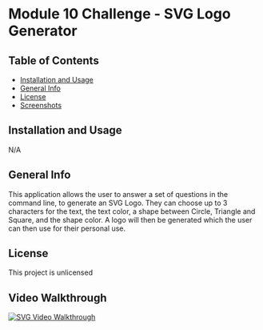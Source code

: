 # Module 10 Challenge - SVG Logo Generator

## Table of Contents
- [Installation and Usage](#installation-and-usage)
- [General Info](#general-info)
- [License](#license)
- [Screenshots](#screenshots)

## Installation and Usage
N/A


## General Info
This application allows the user to answer a set of questions in the command line, to generate an SVG Logo. They can choose up to 3 characters for the text, the text color, a shape between Circle, Triangle and Square, and the shape color. A logo will then be generated which the user can then use for their personal use.

## License
This project is unlicensed

## Video Walkthrough
[![SVG Video Walkthrough](https://img.youtube.com/vi/KBflf1fJTvQ/0.jpg)](https://www.youtube.com/watch?v=KBflf1fJTvQ)
